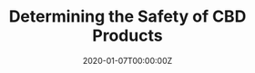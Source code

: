 ---
date: '2020-01-07T00:00:00Z'
external_link: https://web.archive.org/web/20210616054837/https://www.theregreview.org/2020/01/07/fritz-determining-safety-cbd-products/
image:
  focal_point: Smart
original_link: https://www.theregreview.org/2020/01/07/fritz-determining-safety-cbd-products/
summary: In a consumer update published recently, FDA said that current data suggest
  that CBD products pose human and animal safety concerns. But because many CBD products
  are not labeled or marketed for medical use, FDA does not evaluate the products
  before they enter the market. These companies allegedly marketed their CBD products
  as drugs without FDA evaluating or approving the products. But in the process of
  evaluating the drug, FDA identified many safety concerns associated with CBD, suggesting
  that CBD products may not be safe for the general public. To address these safety
  concerns but also allow research to develop, FDA held a public hearing last spring
  to gather data about CBD products quality, safety, and manufacturing processes.
title: Determining the Safety of CBD Products
---